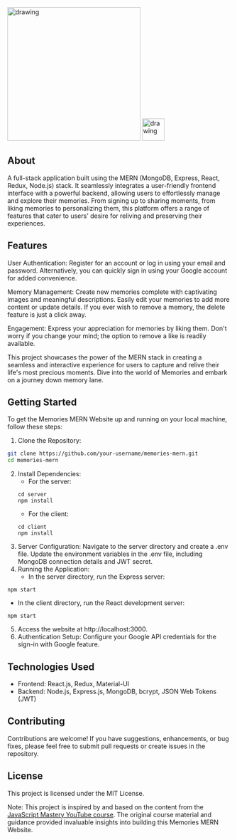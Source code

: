 <img src=https://github.com/AbdelrhmanReda17/Memories-Website/assets/90706154/945c316d-7ef4-4c92-a661-cf596ac36541 alt="drawing" width="300"/>
<img src=https://github.com/AbdelrhmanReda17/Memories-Website/assets/90706154/7b272be1-b64a-4172-83e4-1241c92fcb8f alt="drawing" height='50' width="50"/>

## About
A full-stack application built using the MERN (MongoDB, Express, React, Redux, Node.js) stack. It seamlessly integrates a user-friendly frontend interface with a powerful backend, allowing users to effortlessly manage and explore their memories. From signing up to sharing moments, from liking memories to personalizing them, this platform offers a range of features that cater to users' desire for reliving and preserving their experiences.

## Features
User Authentication: Register for an account or log in using your email and password. Alternatively, you can quickly sign in using your Google account for added convenience.

Memory Management: Create new memories complete with captivating images and meaningful descriptions. Easily edit your memories to add more content or update details. If you ever wish to remove a memory, the delete feature is just a click away.

Engagement: Express your appreciation for memories by liking them. Don't worry if you change your mind; the option to remove a like is readily available.

This project showcases the power of the MERN stack in creating a seamless and interactive experience for users to capture and relive their life's most precious moments. Dive into the world of Memories and embark on a journey down memory lane.

## Getting Started

To get the Memories MERN Website up and running on your local machine, follow these steps:

1. Clone the Repository:
  ```bash
  git clone https://github.com/your-username/memories-mern.git
  cd memories-mern
  ```
2. Install Dependencies:
   - For the server:
    ```
    cd server
    npm install
    ```
   - For the client:
    ```
    cd client
    npm install
    ```
3. Server Configuration:
  Navigate to the server directory and create a .env file.
  Update the environment variables in the .env file, including MongoDB connection details and JWT secret.
4. Running the Application:
   - In the server directory, run the Express server:
  ```
  npm start
  ```
   - In the client directory, run the React development server:
  ```
  npm start
  ```
5. Access the website at http://localhost:3000.
6. Authentication Setup:
  Configure your Google API credentials for the sign-in with Google feature.

## Technologies Used
 - Frontend: React.js, Redux, Material-UI
 - Backend: Node.js, Express.js, MongoDB, bcrypt, JSON Web Tokens (JWT)
## Contributing
Contributions are welcome! If you have suggestions, enhancements, or bug fixes, please feel free to submit pull requests or create issues in the repository.
## License
This project is licensed under the MIT License.

Note: This project is inspired by and based on the content from the [JavaScript Mastery YouTube course](https://www.youtube.com/watch?v=ngc9gnGgUdA&list=PL6QREj8te1P7VSwhrMf3D3Xt4V6_SRkhu). The original course material and guidance provided invaluable insights into building this Memories MERN Website.
